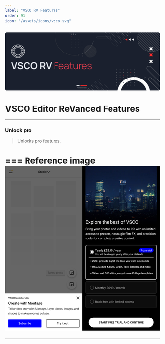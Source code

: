 ```yaml
---
label: "VSCO RV Features"
order: 91
icon: "/assets/icons/vsco.svg"
---
```


![](../assets/cover/vsco-rv-cover.png)

# VSCO Editor ReVanced Features

---
### Unlock pro
>Unlocks pro features.

=== Reference image
![](/assets/screenshots/vsco-premium.jpg)
===
---